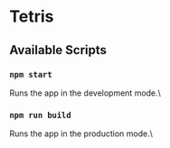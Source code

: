 # Tetris

## Available Scripts
### `npm start`
Runs the app in the development mode.\

### `npm run build`
Runs the app in the production mode.\
